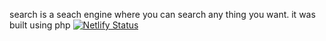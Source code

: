 
search is a seach engine where you can search any thing you want. it was built using php
[![Netlify Status](https://api.netlify.com/api/v1/badges/0e88ef3e-78e2-4133-927e-0e1a4806bfdf/deploy-status)](https://app.netlify.com/sites/searchthroughme/deploys)
